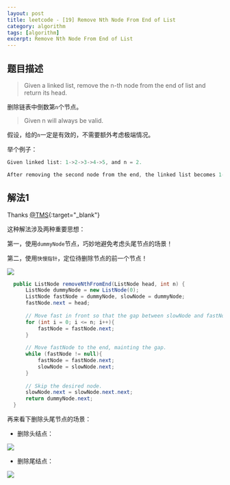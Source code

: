 ```yaml
---
layout: post
title: leetcode - [19] Remove Nth Node From End of List
category: algorithm
tags: [algorithm]
excerpt: Remove Nth Node From End of List
---
```


## 题目描述  

> Given a linked list, remove the n-th node from the end of list and return its head.  

删除链表中倒数第`n`个节点。  

> Given n will always be valid.  

假设，给的`n`一定是有效的，不需要额外考虑极端情况。  


举个例子：  

``` java
Given linked list: 1->2->3->4->5, and n = 2.

After removing the second node from the end, the linked list becomes 1->2->3->5.
```

## 解法1


Thanks [@TMS](https://leetcode.com/problems/remove-nth-node-from-end-of-list/discuss/8804/Simple-Java-solution-in-one-pass){:target="_blank"}  

这种解法涉及两种重要思想：  

第一，使用`dummyNode`节点，巧妙地避免考虑头尾节点的场景！  

第二，使用`快慢指针`，定位待删除节点的前一个节点！  


![](https://yyc-images.oss-cn-beijing.aliyuncs.com/leetcode_19_common.png)  

``` java
  public ListNode removeNthFromEnd(ListNode head, int n) {
      ListNode dummyNode = new ListNode(0);
      ListNode fastNode = dummyNode, slowNode = dummyNode;
      fastNode.next = head;
      
      // Move fast in front so that the gap between slowNode and fastNode becomes n.
      for (int i = 0; i <= n; i++){
          fastNode = fastNode.next;
      }
      
      // Move fastNode to the end, mainting the gap.
      while (fastNode != null){
          fastNode = fastNode.next;
          slowNode = slowNode.next;
      }
      
      // Skip the desired node.
      slowNode.next = slowNode.next.next;
      return dummyNode.next;
  }
```

再来看下删除头尾节点的场景：  

- 删除头结点：  

![](https://yyc-images.oss-cn-beijing.aliyuncs.com/leetcode_19_head.png)  


- 删除尾结点：  

![](https://yyc-images.oss-cn-beijing.aliyuncs.com/leetcode_19_tail.png)  